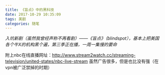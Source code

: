 ```yaml
---
title: 《盲点》中的黑科技
date: 2017-10-29 10:35:09
tags: 美剧
categories: 随笔
---
```


*入坑新剧（虽然我曾经声称不再看剧）——《盲点》（blindspot），基本上把美国各个牛X的机构黑个遍，第三季正在播，一周一集慢的要命*

附上nbc在线直播网址：http://www.stream2watch.cc/streaming-television/united-states/nbc-live-stream  虽然广告很多，但是也比没有强（在vpn被广泛禁掉的时期）

